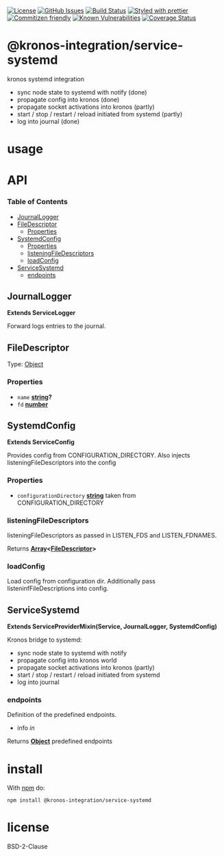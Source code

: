 [![License](https://img.shields.io/badge/License-0BSD-blue.svg)](https://spdx.org/licenses/0BSD.html)
[![GitHub Issues](https://img.shields.io/github/issues/Kronos-Integration/service-systemd.svg?style=flat-square)](https://github.com/Kronos-Integration/service-systemd/issues)
[![Build Status](https://img.shields.io/endpoint.svg?url=https%3A%2F%2Factions-badge.atrox.dev%2FKronos-Integration%2Fservice-systemd%2Fbadge\&style=flat)](https://actions-badge.atrox.dev/Kronos-Integration/service-systemd/goto)
[![Styled with prettier](https://img.shields.io/badge/styled_with-prettier-ff69b4.svg)](https://github.com/prettier/prettier)
[![Commitizen friendly](https://img.shields.io/badge/commitizen-friendly-brightgreen.svg)](http://commitizen.github.io/cz-cli/)
[![Known Vulnerabilities](https://snyk.io/test/github/Kronos-Integration/service-systemd/badge.svg)](https://snyk.io/test/github/Kronos-Integration/service-systemd)
[![Coverage Status](https://coveralls.io/repos/Kronos-Integration/service-systemd/badge.svg)](https://coveralls.io/github/Kronos-Integration/service-systemd)

# @kronos-integration/service-systemd

kronos systemd integration

*   sync node state to systemd with notify (done)
*   propagate config into kronos (done)
*   propagate socket activations into kronos (partly)
*   start / stop / restart / reload initiated from systemd (partly)
*   log into journal (done)

# usage

# API

<!-- Generated by documentation.js. Update this documentation by updating the source code. -->

### Table of Contents

*   [JournalLogger](#journallogger)
*   [FileDescriptor](#filedescriptor)
    *   [Properties](#properties)
*   [SystemdConfig](#systemdconfig)
    *   [Properties](#properties-1)
    *   [listeningFileDescriptors](#listeningfiledescriptors)
    *   [loadConfig](#loadconfig)
*   [ServiceSystemd](#servicesystemd)
    *   [endpoints](#endpoints)

## JournalLogger

**Extends ServiceLogger**

Forward logs entries to the journal.

## FileDescriptor

Type: [Object](https://developer.mozilla.org/docs/Web/JavaScript/Reference/Global_Objects/Object)

### Properties

*   `name` **[string](https://developer.mozilla.org/docs/Web/JavaScript/Reference/Global_Objects/String)?**&#x20;
*   `fd` **[number](https://developer.mozilla.org/docs/Web/JavaScript/Reference/Global_Objects/Number)**&#x20;

## SystemdConfig

**Extends ServiceConfig**

Provides config from CONFIGURATION\_DIRECTORY.
Also injects listeningFileDescriptors into the config

### Properties

*   `configurationDirectory` **[string](https://developer.mozilla.org/docs/Web/JavaScript/Reference/Global_Objects/String)** taken from CONFIGURATION\_DIRECTORY

### listeningFileDescriptors

listeningFileDescriptors as passed in LISTEN\_FDS and LISTEN\_FDNAMES.

Returns **[Array](https://developer.mozilla.org/docs/Web/JavaScript/Reference/Global_Objects/Array)<[FileDescriptor](#filedescriptor)>**&#x20;

### loadConfig

Load config from configuration dir.
Additionally pass listeninfFileDescriptions into config.

## ServiceSystemd

**Extends ServiceProviderMixin(Service, JournalLogger, SystemdConfig)**

Kronos bridge to systemd:

*   sync node state to systemd with notify
*   propagate config into kronos world
*   propagate socket activations into kronos (partly)
*   start / stop / restart / reload initiated from systemd
*   log into journal

### endpoints

Definition of the predefined endpoints.

*   info *in*

Returns **[Object](https://developer.mozilla.org/docs/Web/JavaScript/Reference/Global_Objects/Object)** predefined endpoints

# install

With [npm](http://npmjs.org) do:

```shell
npm install @kronos-integration/service-systemd
```

# license

BSD-2-Clause
